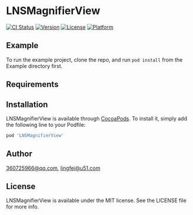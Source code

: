 # LNSMagnifierView

[![CI Status](https://img.shields.io/travis/360725966@qq.com/LNSMagnifierView.svg?style=flat)](https://travis-ci.org/360725966@qq.com/LNSMagnifierView)
[![Version](https://img.shields.io/cocoapods/v/LNSMagnifierView.svg?style=flat)](https://cocoapods.org/pods/LNSMagnifierView)
[![License](https://img.shields.io/cocoapods/l/LNSMagnifierView.svg?style=flat)](https://cocoapods.org/pods/LNSMagnifierView)
[![Platform](https://img.shields.io/cocoapods/p/LNSMagnifierView.svg?style=flat)](https://cocoapods.org/pods/LNSMagnifierView)

## Example

To run the example project, clone the repo, and run `pod install` from the Example directory first.

## Requirements

## Installation

LNSMagnifierView is available through [CocoaPods](https://cocoapods.org). To install
it, simply add the following line to your Podfile:

```ruby
pod 'LNSMagnifierView'
```

## Author

360725966@qq.com, lingfei@u51.com

## License

LNSMagnifierView is available under the MIT license. See the LICENSE file for more info.
